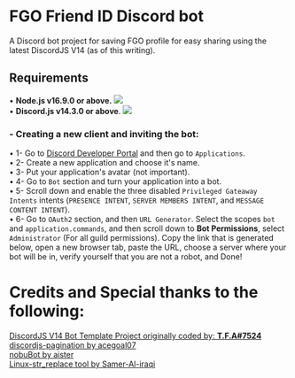 # FGO Friend ID Discord bot 
A Discord bot project for saving FGO profile for easy sharing using the latest DiscordJS V14 (as of this writing). <br>

## Requirements

• **Node.js v16.9.0 or above.** <a href="https://nodejs.org/en/"><img src="https://img.shields.io/badge/v16.9.0-100000?style=flat&logo=node.js&label=Node.js&color=blue&logoColor=lime"></a><br>
• **Discord.js v14.3.0 or above**. <a href="https://www.npmjs.com/package/discord.js"><img src="https://img.shields.io/badge/v14.3.0-100000?style=flat&logo=npm&label=Discord.js&color=blue"></a>

### - Creating a new client and inviting the bot:
• 1- Go to [Discord Developer Portal](https://discord.com/developers) and then go to `Applications`. <br>
• 2- Create a new application and choose it's name. <br>
• 3- Put your application's avatar (not important).<br>
• 4- Go to `Bot` section and turn your application into a bot. <br>
• 5- Scroll down and enable the three disabled `Privileged Gateaway Intents` intents (`PRESENCE INTENT`, `SERVER MEMBERS INTENT`, and `MESSAGE CONTENT INTENT`).<br>
• 6- Go to `OAuth2` section, and then `URL Generator`. Select the scopes `bot` and `application.commands`, and then scroll down to **Bot Permissions**, select `Administrator` (For all guild permissions). Copy the link that is generated below, open a new browser tab, paste the URL, choose a server where your bot will be in, verify yourself that you are not a robot, and Done!

# Credits and Special thanks to the following:
[DiscordJS V14 Bot Template Project originally coded by: **T.F.A#7524**](https://github.com/SaberDirewolf/DiscordJS-V14-Bot-Template) <br>
[discordjs-pagination by acegoal07](https://github.com/acegoal07/discordjs-pagination) <br>
[nobuBot by aister](https://github.com/aister/nobuBot) <br>
[Linux-str_replace tool by Samer-Al-iraqi](https://github.com/Samer-Al-iraqi/Linux-str_replace) <br>
